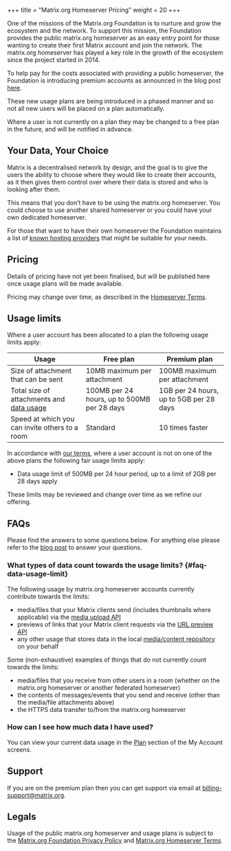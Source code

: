 +++
title = "Matrix.org Homeserver Pricing"
weight = 20
+++

One of the missions of the Matrix.org Foundation is to nurture and grow the ecosystem and the network. To support this mission, the Foundation provides the public matrix.org homeserver as an easy entry point for those wanting to create their first Matrix account and join the network. The matrix.org homeserver has played a key role in the growth of the ecosystem since the project started in 2014.

To help pay for the costs associated with providing a public homeserver, the Foundation is introducing premium accounts as announced in the blog post [here](/blog/2025/06/funding-homeserver-premium).

These new usage plans are being introduced in a phased manner and so not all new users will be placed on a plan automatically.

Where a user is not currently on a plan they may be changed to a free plan in the future, and will be notified in advance.

## Your Data, Your Choice

Matrix is a decentralised network by design, and the goal is to give the users the ability to choose where they would like to create their accounts, as it then gives them control over where their data is stored and who is looking after them.

This means that you don’t have to be using the matrix.org homeserver. You could choose to use another shared homeserver or you could have your own dedicated homeserver.

For those that want to have their own homeserver the Foundation maintains a list of [known hosting providers](/ecosystem/hosting/) that might be suitable for your needs.

## Pricing

Details of pricing have not yet been finalised, but will be published here once usage plans will be made available.

Pricing may change over time, as described in the [Homeserver Terms](/legal/terms-and-conditions#6-payment).

## Usage limits

Where a user account has been allocated to a plan the following usage limits apply:

|Usage|Free plan|Premium plan|
|-|-|-|
|Size of attachment that can be sent|10MB maximum per attachment|100MB maximum per attachment|
|Total size of attachments and [data usage](#faq-data-usage-limit)|100MB per 24 hours, up to 500MB per 28 days|1GB per 24 hours, up to 5GB per 28 days|
|Speed at which you can invite others to a room|Standard|10 times faster|

In accordance with [our terms](@/legal/terms-and-conditions.md#7-2-data-limits-and-fair-usage), where a user account is not on one of the above plans the following fair usage limits apply:

- Data usage limit of 500MB per 24 hour period, up to a limit of 2GB per 28 days apply

These limits may be reviewed and change over time as we refine our offering.

## FAQs

Please find the answers to some questions below. For anything else please refer to the [blog post](@/blog/2025/06/2025-06-11-funding-homeserver-premium.md) to answer your questions.

### What types of data count towards the usage limits? {#faq-data-usage-limit}

The following usage by matrix.org homeserver accounts currently contribute towards the limits:

- media/files that your Matrix clients send (includes thumbnails where applicable) via the [media upload API](https://spec.matrix.org/v1.15/client-server-api/#post_matrixmediav3upload)
- previews of links that your Matrix client requests via the [URL preview API](https://spec.matrix.org/v1.15/client-server-api/#get_matrixclientv1mediapreview_url)
- any other usage that stores data in the local [media/content repository](https://spec.matrix.org/v1.15/client-server-api/#content-repository) on your behalf

Some (non-exhaustive) examples of things that do not currently count towards the limits:

- media/files that you receive from other users in a room (whether on the matrix.org homeserver or another federated homeserver)
- the contents of messages/events that you send and receive (other than the media/file attachments above)
- the HTTPS data transfer to/from the matrix.org homeserver

### How can I see how much data I have used?

You can view your current data usage in the [Plan](https://account.matrix.org/account?action=org.matrix.plan_management) section of the My Account screens.

## Support

If you are on the premium plan then you can get support via email at [billing-support@matrix.org](mailto:billing-support@matrix.org).

## Legals

Usage of the public matrix.org homeserver and usage plans is subject to the [Matrix.org Foundation Privacy Policy](/legal/privacy-notice) and [Matrix.org Homeserver Terms](/legal/terms-and-conditions).
